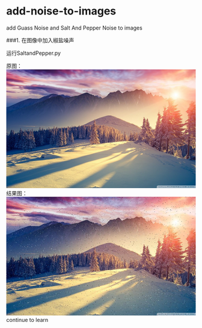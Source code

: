 # add-noise-to-images
add Guass Noise and Salt And Pepper Noise to images

###1. 在图像中加入椒盐噪声

运行SaltandPepper.py<br>

原图：<br>
![](https://github.com/cassie1728/add-noise-to-images/raw/master/org_image/fengjing.jpg)
<br>
结果图：<br>
![](https://github.com/cassie1728/add-noise-to-images/raw/master/SaltandPepper/salt_pepper.jpg)
<br>
continue to learn
